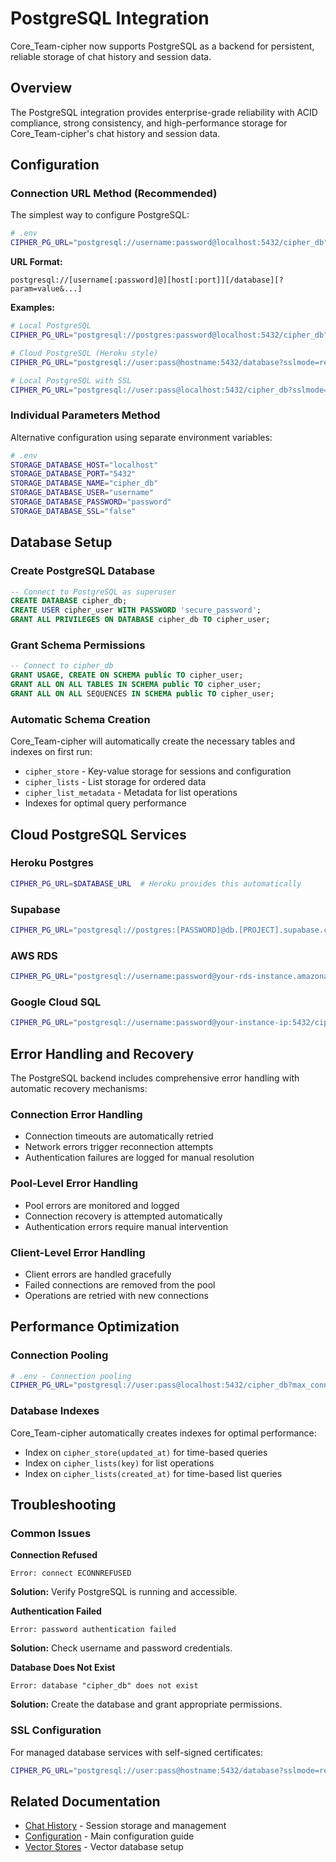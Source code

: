 # PostgreSQL Integration

Core_Team-cipher now supports PostgreSQL as a backend for persistent, reliable storage of chat history and session data.

## Overview

The PostgreSQL integration provides enterprise-grade reliability with ACID compliance, strong consistency, and high-performance storage for Core_Team-cipher's chat history and session data.

## Configuration

### Connection URL Method (Recommended)

The simplest way to configure PostgreSQL:

```bash
# .env
CIPHER_PG_URL="postgresql://username:password@localhost:5432/cipher_db"
```

**URL Format:**
```
postgresql://[username[:password]@][host[:port]][/database][?param=value&...]
```

**Examples:**
```bash
# Local PostgreSQL
CIPHER_PG_URL="postgresql://postgres:password@localhost:5432/cipher_db"

# Cloud PostgreSQL (Heroku style)
CIPHER_PG_URL="postgresql://user:pass@hostname:5432/database?sslmode=require"

# Local PostgreSQL with SSL
CIPHER_PG_URL="postgresql://user:pass@localhost:5432/cipher_db?sslmode=prefer"
```

### Individual Parameters Method

Alternative configuration using separate environment variables:

```bash
# .env
STORAGE_DATABASE_HOST="localhost"
STORAGE_DATABASE_PORT="5432"
STORAGE_DATABASE_NAME="cipher_db"
STORAGE_DATABASE_USER="username"
STORAGE_DATABASE_PASSWORD="password"
STORAGE_DATABASE_SSL="false"
```

## Database Setup

### Create PostgreSQL Database

```sql
-- Connect to PostgreSQL as superuser
CREATE DATABASE cipher_db;
CREATE USER cipher_user WITH PASSWORD 'secure_password';
GRANT ALL PRIVILEGES ON DATABASE cipher_db TO cipher_user;
```

### Grant Schema Permissions

```sql
-- Connect to cipher_db
GRANT USAGE, CREATE ON SCHEMA public TO cipher_user;
GRANT ALL ON ALL TABLES IN SCHEMA public TO cipher_user;
GRANT ALL ON ALL SEQUENCES IN SCHEMA public TO cipher_user;
```

### Automatic Schema Creation

Core_Team-cipher will automatically create the necessary tables and indexes on first run:
- `cipher_store` - Key-value storage for sessions and configuration
- `cipher_lists` - List storage for ordered data
- `cipher_list_metadata` - Metadata for list operations
- Indexes for optimal query performance

## Cloud PostgreSQL Services

### Heroku Postgres
```bash
CIPHER_PG_URL=$DATABASE_URL  # Heroku provides this automatically
```

### Supabase
```bash
CIPHER_PG_URL="postgresql://postgres:[PASSWORD]@db.[PROJECT].supabase.co:5432/postgres"
```

### AWS RDS
```bash
CIPHER_PG_URL="postgresql://username:password@your-rds-instance.amazonaws.com:5432/cipher_db"
```

### Google Cloud SQL
```bash
CIPHER_PG_URL="postgresql://username:password@your-instance-ip:5432/cipher_db"
```

## Error Handling and Recovery

The PostgreSQL backend includes comprehensive error handling with automatic recovery mechanisms:

### Connection Error Handling
- Connection timeouts are automatically retried
- Network errors trigger reconnection attempts
- Authentication failures are logged for manual resolution

### Pool-Level Error Handling
- Pool errors are monitored and logged
- Connection recovery is attempted automatically
- Authentication errors require manual intervention

### Client-Level Error Handling
- Client errors are handled gracefully
- Failed connections are removed from the pool
- Operations are retried with new connections

## Performance Optimization

### Connection Pooling
```bash
# .env - Connection pooling
CIPHER_PG_URL="postgresql://user:pass@localhost:5432/cipher_db?max_connections=10"
```

### Database Indexes
Core_Team-cipher automatically creates indexes for optimal performance:
- Index on `cipher_store(updated_at)` for time-based queries
- Index on `cipher_lists(key)` for list operations
- Index on `cipher_lists(created_at)` for time-based list queries

## Troubleshooting

### Common Issues

**Connection Refused**
```
Error: connect ECONNREFUSED
```
**Solution:** Verify PostgreSQL is running and accessible.

**Authentication Failed**
```
Error: password authentication failed
```
**Solution:** Check username and password credentials.

**Database Does Not Exist**
```
Error: database "cipher_db" does not exist
```
**Solution:** Create the database and grant appropriate permissions.

### SSL Configuration

For managed database services with self-signed certificates:
```bash
CIPHER_PG_URL="postgresql://user:pass@hostname:5432/database?sslmode=require"
```

## Related Documentation

- [Chat History](./chat-history.md) - Session storage and management
- [Configuration](./configuration.md) - Main configuration guide
- [Vector Stores](./vector-stores.md) - Vector database setup